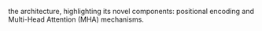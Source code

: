 the architecture, highlighting its novel components: positional encoding and Multi-Head
Attention (MHA) mechanisms.